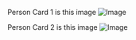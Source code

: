 Person Card 1 is this image
![Image](https://github.com/user-attachments/assets/1a1794fb-a312-4b46-82ba-f011666c43e3)


Person Card 2 is this image
![Image](https://github.com/user-attachments/assets/ac13fa6a-af9a-48f3-8503-360cb9d1e464)
